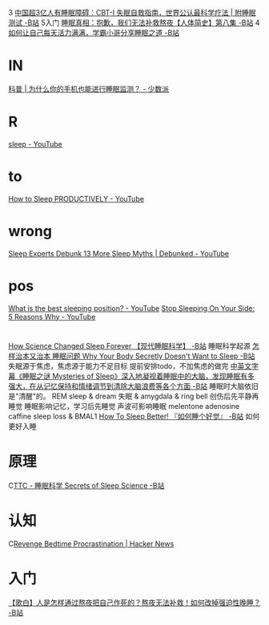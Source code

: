 3 [中国超3亿人有睡眠障碍：CBT-I 失眠自救指南，世界公认最科学疗法 | 附睡眠测试 -B站](https://www.bilibili.com/video/BV1Zy4y1z7pB/)
5入门 [睡眠真相：抱歉，我们无法补救熬夜【人体简史】第八集 -B站](https://www.bilibili.com/video/BV1Xq4y1n7jp/?spm_id_from=333.788)
4 [如何让自己每天活力满满，学霸小哥分享睡眠之道 -B站](https://www.bilibili.com/video/BV1zZ4y1D7FL)

# IN
[科普 | 为什么你的手机也能进行睡眠监测？ - 少数派](https://sspai.com/post/67931)

# R
[sleep - YouTube](https://www.youtube.com/results?search_query=sleep)
# to
[How to Sleep PRODUCTIVELY - YouTube](https://www.youtube.com/watch?v=Oq4c-_iAzQo)
# wrong
[Sleep Experts Debunk 13 More Sleep Myths | Debunked - YouTube](https://www.youtube.com/watch?v=Aoaec1Npjoc)
# pos
[What is the best sleeping position? - YouTube](https://www.youtube.com/watch?v=or03pT-D8cQ)
[Stop Sleeping On Your Side: 5 Reasons Why - YouTube](https://www.youtube.com/watch?v=N0wWLC_cvK0)
#
[How Science Changed Sleep Forever 【现代睡眠科学】 -B站](https://www.bilibili.com/video/BV1Cy4y1x7FX)
	睡眠科学起源
[怎样治本又治本 睡眠问题 Why Your Body Secretly Doesn't Want to Sleep -B站](https://www.bilibili.com/video/BV1rh411y7hJ)
	失眠源于焦虑，焦虑源于能力不足目标
	提前安排todo，不加焦虑的做完
[中英文字幕《睡眠之谜 Mysteries of Sleep》深入地凝视着睡眠中的大脑，发现睡眠有多强大，在从记忆保持和情绪调节到清除大脑浪费等各个方面 -B站](https://www.bilibili.com/video/BV17E411F7og)
	睡眠时大脑依旧是"清醒"的。
	REM sleep & dream
	失眠 & amygdala & ring bell
	创伤后先平静再睡觉
	睡眠影响记忆，学习后先睡觉
	声波可影响睡眠
	melentone adenosine caffine
	sleep loss & BMAL1
[How To Sleep Better! 『如何睡个好觉』 -B站](https://www.bilibili.com/video/BV1Q64y1v7yY)
	如何更好入睡
# 原理
C[TTC - 睡眠科学 Secrets of Sleep Science -B站](https://www.bilibili.com/video/BV1B7411W79C?p=23)
# 认知
C[Revenge Bedtime Procrastination | Hacker News](https://news.ycombinator.com/item?id=28682305)
# 入门
[【歌白】人是怎样通过熬夜把自己作死的？熬夜无法补救！如何改掉强迫性晚睡？ -B站](https://www.bilibili.com/video/BV1wP4y187fw)